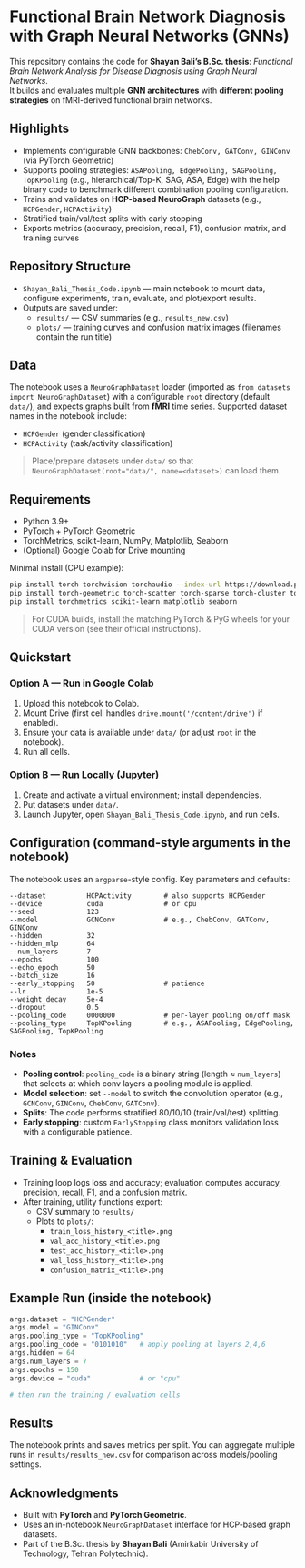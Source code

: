 # Functional Brain Network Diagnosis with Graph Neural Networks (GNNs)

This repository contains the code for **Shayan Bali’s B.Sc. thesis**: _Functional Brain Network Analysis for Disease Diagnosis using Graph Neural Networks_.  
It builds and evaluates multiple **GNN architectures** with **different pooling strategies** on fMRI-derived functional brain networks.

## Highlights
- Implements configurable GNN backbones: `ChebConv, GATConv, GINConv` (via PyTorch Geometric)
- Supports pooling strategies: `ASAPooling, EdgePooling, SAGPooling, TopKPooling` (e.g., hierarchical/Top-K, SAG, ASA, Edge) with the help binary code to benchmark different combination pooling configuration.
- Trains and validates on **HCP-based NeuroGraph** datasets (e.g., `HCPGender`, `HCPActivity`)
- Stratified train/val/test splits with early stopping
- Exports metrics (accuracy, precision, recall, F1), confusion matrix, and training curves

## Repository Structure
- `Shayan_Bali_Thesis_Code.ipynb` — main notebook to mount data, configure experiments, train, evaluate, and plot/export results.
- Outputs are saved under:
  - `results/` — CSV summaries (e.g., `results_new.csv`)
  - `plots/` — training curves and confusion matrix images (filenames contain the run title)

## Data
The notebook uses a `NeuroGraphDataset` loader (imported as `from datasets import NeuroGraphDataset`) with a configurable `root` directory (default `data/`), and expects graphs built from **fMRI** time series. Supported dataset names in the notebook include:
- `HCPGender` (gender classification)
- `HCPActivity` (task/activity classification)

> Place/prepare datasets under `data/` so that `NeuroGraphDataset(root="data/", name=<dataset>)` can load them.

## Requirements
- Python 3.9+
- PyTorch + PyTorch Geometric
- TorchMetrics, scikit-learn, NumPy, Matplotlib, Seaborn
- (Optional) Google Colab for Drive mounting

Minimal install (CPU example):
```bash
pip install torch torchvision torchaudio --index-url https://download.pytorch.org/whl/cpu
pip install torch-geometric torch-scatter torch-sparse torch-cluster torch-spline-conv -f https://data.pyg.org/whl/torch-2.3.0+cpu.html
pip install torchmetrics scikit-learn matplotlib seaborn
```

> For CUDA builds, install the matching PyTorch & PyG wheels for your CUDA version (see their official instructions).

## Quickstart

### Option A — Run in Google Colab
1. Upload this notebook to Colab.
2. Mount Drive (first cell handles `drive.mount('/content/drive')` if enabled).
3. Ensure your data is available under `data/` (or adjust `root` in the notebook).
4. Run all cells.

### Option B — Run Locally (Jupyter)
1. Create and activate a virtual environment; install dependencies.
2. Put datasets under `data/`.
3. Launch Jupyter, open `Shayan_Bali_Thesis_Code.ipynb`, and run cells.

## Configuration (command-style arguments in the notebook)
The notebook uses an `argparse`-style config. Key parameters and defaults:

```text
--dataset          HCPActivity        # also supports HCPGender
--device           cuda               # or cpu
--seed             123
--model            GCNConv            # e.g., ChebConv, GATConv, GINConv
--hidden           32
--hidden_mlp       64
--num_layers       7
--epochs           100
--echo_epoch       50
--batch_size       16
--early_stopping   50                 # patience
--lr               1e-5
--weight_decay     5e-4
--dropout          0.5
--pooling_code     0000000            # per-layer pooling on/off mask
--pooling_type     TopKPooling        # e.g., ASAPooling, EdgePooling, SAGPooling, TopKPooling
```

### Notes
- **Pooling control**: `pooling_code` is a binary string (length ≈ `num_layers`) that selects at which conv layers a pooling module is applied.
- **Model selection**: set `--model` to switch the convolution operator (e.g., `GCNConv`, `GINConv`, `ChebConv`, `GATConv`).
- **Splits**: The code performs stratified 80/10/10 (train/val/test) splitting.
- **Early stopping**: custom `EarlyStopping` class monitors validation loss with a configurable patience.

## Training & Evaluation
- Training loop logs loss and accuracy; evaluation computes accuracy, precision, recall, F1, and a confusion matrix.
- After training, utility functions export:
  - CSV summary to `results/`
  - Plots to `plots/`:
    - `train_loss_history_<title>.png`
    - `val_acc_history_<title>.png`
    - `test_acc_history_<title>.png`
    - `val_loss_history_<title>.png`
    - `confusion_matrix_<title>.png`

## Example Run (inside the notebook)
```python
args.dataset = "HCPGender"
args.model = "GINConv"
args.pooling_type = "TopKPooling"
args.pooling_code = "0101010"   # apply pooling at layers 2,4,6
args.hidden = 64
args.num_layers = 7
args.epochs = 150
args.device = "cuda"            # or "cpu"

# then run the training / evaluation cells
```

## Results
The notebook prints and saves metrics per split. You can aggregate multiple runs in `results/results_new.csv` for comparison across models/pooling settings.

## Acknowledgments
- Built with **PyTorch** and **PyTorch Geometric**.
- Uses an in-notebook `NeuroGraphDataset` interface for HCP-based graph datasets.
- Part of the B.Sc. thesis by **Shayan Bali** (Amirkabir University of Technology, Tehran Polytechnic).
